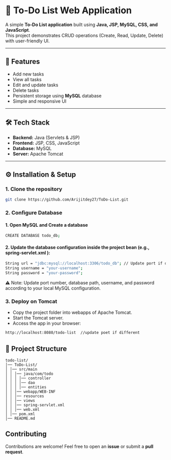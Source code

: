 # 📝 To-Do List Web Application

A simple **To-Do List application** built using **Java, JSP, MySQL, CSS, and JavaScript**.  
This project demonstrates CRUD operations (Create, Read, Update, Delete) with user-friendly UI.

---

## 🚀 Features
- Add new tasks  
- View all tasks  
- Edit and update tasks  
- Delete tasks  
- Persistent storage using **MySQL** database  
- Simple and responsive UI  

---

## 🛠️ Tech Stack
- **Backend:** Java (Servlets & JSP)  
- **Frontend:** JSP, CSS, JavaScript  
- **Database:** MySQL  
- **Server:** Apache Tomcat  

---

## ⚙️ Installation & Setup

### 1. Clone the repository
```bash
git clone https://github.com/Arijitdey27/ToDo-List.git
```

### 2. Configure Database

#### 1. Open MySQL and Create a database
```bash
CREATE DATABASE todo_db;
```

#### 2. Update the database configuration inside the project bean (e.g., spring-servlet.xml ):
```bash
String url = "jdbc:mysql://localhost:3306/todo_db"; // Update port if different
String username = "your-username";  
String password = "your-password";
```

⚠️ Note:
Update port number, database path, username, and password according to your local MySQL configuration.


### 3. Deploy on Tomcat

- Copy the project folder into webapps of Apache Tomcat.
- Start the Tomcat server.
- Access the app in your browser:

```bash
http://localhost:8080/todo-list  //update poet if different
```

## 📂 Project Structure
```
todo-list/
│── ToDo-List/
│ │── src/main
│ │ │── java/com/todo
│ │ │ │── controller
│ │ │ │── dao
│ │ │ │── entities
│ │ │── webapp/WEB-INF
│ │ │── resources 
│ │ │── views 
│ │ │── spring-servlet.xml 
│ │ │── web.xml
│ │── pom.xml
│── README.md
```



## Contributing

Contributions are welcome! Feel free to open an **issue** or submit a **pull request**.
